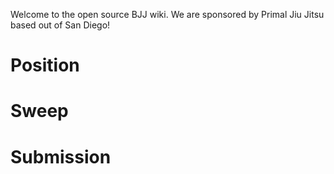 Welcome to the open source BJJ wiki.
We are sponsored by Primal Jiu Jitsu based out of San Diego!

Position
========

Sweep
=====

Submission
==========
